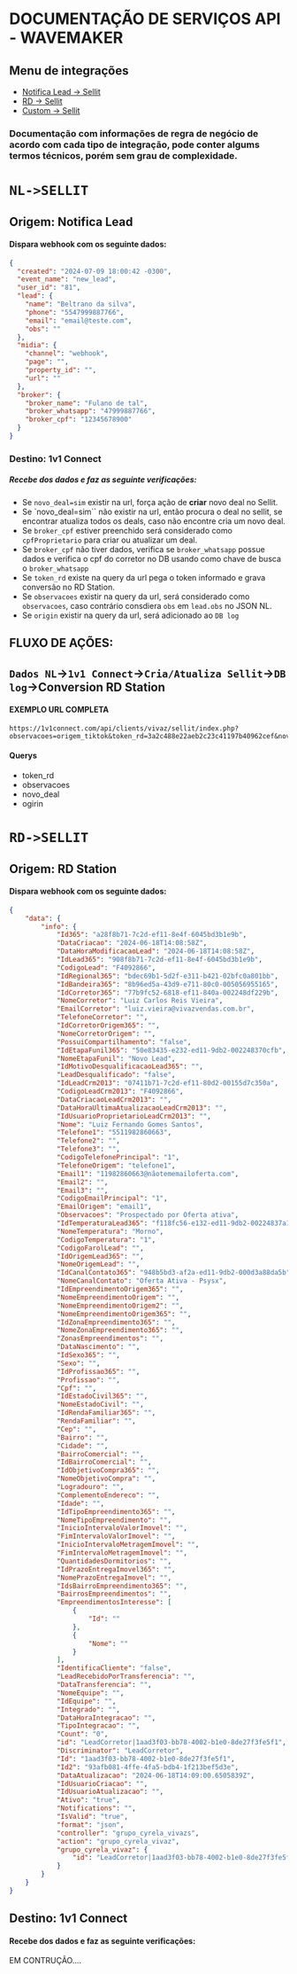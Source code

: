 # DOCUMENTAÇÃO DE SERVIÇOS API - WAVEMAKER

## Menu de integrações

- [Notifica Lead -> Sellit](#nl-sellit)
- [RD -> Sellit](#rd-sellit)
- [Custom -> Sellit](#custom-sellit)

### Documentação com informações de regra de negócio de acordo com cada tipo de integração, pode conter algums termos técnicos, porém sem grau de complexidade.


# ``NL->SELLIT``
## Origem: Notifica Lead
#### Dispara webhook com os seguinte dados:
```JSON
{
  "created": "2024-07-09 18:00:42 -0300",
  "event_name": "new_lead",
  "user_id": "81",
  "lead": {
    "name": "Beltrano da silva",
    "phone": "5547999887766",
    "email": "email@teste.com",
    "obs": ""
  },
  "midia": {
    "channel": "webhook",
    "page": "",
    "property_id": "",
    "url": ""
  },
  "broker": {
    "broker_name": "Fulano de tal",
    "broker_whatsapp": "47999887766",
    "broker_cpf": "12345678900"
  }
}
```
### Destino: 1v1 Connect
##### Recebe dos dados e faz as seguinte verificações:

- Se ``novo_deal=sim`` existir na url, força ação de **criar** novo deal no Sellit.
- Se `novo_deal=sim`` não existir na url, então procura o deal no sellit, se encontrar atualiza todos os deals, caso não encontre cria um novo deal.
- Se ``broker_cpf`` estiver preenchido será considerado como ``cpfProprietario`` para criar ou atualizar um deal.
- Se ``broker_cpf`` não tiver dados, verifica se ``broker_whatsapp`` possue dados e verifica o cpf do corretor no DB usando como chave de busca o ``broker_whatsapp``
- Se ``token_rd`` existe na query da url pega o token informado e grava conversão no RD Station.
- Se ``observacoes`` existir na query da url, será considerado como ``observacoes``, caso contrário consdiera ``obs`` em ``lead.obs`` no JSON NL.
- Se ``origin`` existir na query da url, será adicionado ao ``DB log``

## FLUXO DE AÇÕES:
## ``Dados NL``->``1v1 Connect``->``Cria/Atualiza Sellit``->``DB log``->Conversion RD Station
#### EXEMPLO URL COMPLETA

``` 
https://1v1connect.com/api/clients/vivaz/sellit/index.php?observacoes=origem_tiktok&token_rd=3a2c488e22aeb2c23c41197b40962cef&novo_deal=sim&origin=testeorr
```
#### Querys
- token_rd
- observacoes
- novo_deal
- ogirin
#
# ``RD->SELLIT``
## Origem: RD Station
#### Dispara webhook com os seguinte dados:
```JSON
{
    "data": {
        "info": {
            "Id365": "a28f8b71-7c2d-ef11-8e4f-6045bd3b1e9b",
            "DataCriacao": "2024-06-18T14:08:58Z",
            "DataHoraModificacaoLead": "2024-06-18T14:08:58Z",
            "IdLead365": "908f8b71-7c2d-ef11-8e4f-6045bd3b1e9b",
            "CodigoLead": "F4092866",
            "IdRegional365": "bdec69b1-5d2f-e311-b421-02bfc0a801bb",
            "IdBandeira365": "8b96ed5a-43d9-e711-80c0-005056955165",
            "IdCorretor365": "77b9fc52-6818-ef11-840a-002248df229b",
            "NomeCorretor": "Luiz Carlos Reis Vieira",
            "EmailCorretor": "luiz.vieira@vivazvendas.com.br",
            "TelefoneCorretor": "",
            "IdCorretorOrigem365": "",
            "NomeCorretorOrigem": "",
            "PossuiCompartilhamento": "false",
            "IdEtapaFunil365": "50e83435-e232-ed11-9db2-002248370cfb",
            "NomeEtapaFunil": "Novo Lead",
            "IdMotivoDesqualificacaoLead365": "",
            "LeadDesqualificado": "false",
            "IdLeadCrm2013": "07411b71-7c2d-ef11-80d2-00155d7c350a",
            "CodigoLeadCrm2013": "F4092866",
            "DataCriacaoLeadCrm2013": "",
            "DataHoraUltimaAtualizacaoLeadCrm2013": "",
            "IdUsuarioProprietarioLeadCrm2013": "",
            "Nome": "Luiz Fernando Gomes Santos",
            "Telefone1": "5511982860663",
            "Telefone2": "",
            "Telefone3": "",
            "CodigoTelefonePrincipal": "1",
            "TelefoneOrigem": "telefone1",
            "Email1": "11982860663@nãotememailoferta.com",
            "Email2": "",
            "Email3": "",
            "CodigoEmailPrincipal": "1",
            "EmailOrigem": "email1",
            "Observacoes": "Prospectado por Oferta ativa",
            "IdTemperaturaLead365": "f118fc56-e132-ed11-9db2-00224837a176",
            "NomeTemperatura": "Morno",
            "CodigoTemperatura": "1",
            "CodigoFarolLead": "",
            "IdOrigemLead365": "",
            "NomeOrigemLead": "",
            "IdCanalContato365": "948b5bd3-af2a-ed11-9db2-000d3a88da5b",
            "NomeCanalContato": "Oferta Ativa - Psysx",
            "IdEmpreendimentoOrigem365": "",
            "NomeEmpreendimentoOrigem": "",
            "NomeEmpreendimentoOrigem2": "",
            "NomeEmpreendimentoOrigem365": "",
            "IdZonaEmpreendimento365": "",
            "NomeZonaEmpreendimento365": "",
            "ZonasEmpreendimentos": "",
            "DataNascimento": "",
            "IdSexo365": "",
            "Sexo": "",
            "IdProfissao365": "",
            "Profissao": "",
            "Cpf": "",
            "IdEstadoCivil365": "",
            "NomeEstadoCivil": "",
            "IdRendaFamiliar365": "",
            "RendaFamiliar": "",
            "Cep": "",
            "Bairro": "",
            "Cidade": "",
            "BairroComercial": "",
            "IdBairroComercial": "",
            "IdObjetivoCompra365": "",
            "NomeObjetivoCompra": "",
            "Logradouro": "",
            "ComplementoEndereco": "",
            "Idade": "",
            "IdTipoEmpreendimento365": "",
            "NomeTipoEmpreendimento": "",
            "InicioIntervaloValorImovel": "",
            "FimIntervaloValorImovel": "",
            "InicioIntervaloMetragemImovel": "",
            "FimIntervaloMetragemImovel": "",
            "QuantidadesDormitorios": "",
            "IdPrazoEntregaImovel365": "",
            "NomePrazoEntregaImovel": "",
            "IdsBairroEmpreendimento365": "",
            "BairrosEmpreendimentos": "",
            "EmpreendimentosInteresse": [
                {
                    "Id": ""
                },
                {
                    "Nome": ""
                }
            ],
            "IdentificaCliente": "false",
            "LeadRecebidoPorTransferencia": "",
            "DataTransferencia": "",
            "NomeEquipe": "",
            "IdEquipe": "",
            "Integrado": "",
            "DataHoraIntegracao": "",
            "TipoIntegracao": "",
            "Count": "0",
            "id": "LeadCorretor|1aad3f03-bb78-4002-b1e0-8de27f3fe5f1",
            "Discriminator": "LeadCorretor",
            "Id": "1aad3f03-bb78-4002-b1e0-8de27f3fe5f1",
            "Id2": "93afb081-4ffe-4fa5-bdb4-1f213bef5d3e",
            "DataAtualizacao": "2024-06-18T14:09:00.6505839Z",
            "IdUsuarioCriacao": "",
            "IdUsuarioAtualizacao": "",
            "Ativo": "true",
            "Notifications": "",
            "IsValid": "true",
            "format": "json",
            "controller": "grupo_cyrela_vivazs",
            "action": "grupo_cyrela_vivaz",
            "grupo_cyrela_vivaz": {
                "id": "LeadCorretor|1aad3f03-bb78-4002-b1e0-8de27f3fe5f1"
            }
        }
    }
}
```
## Destino: 1v1 Connect
#### Recebe dos dados e faz as seguinte verificações:

EM CONTRUÇÃO....